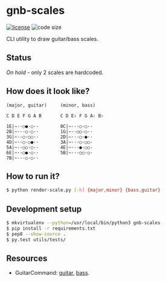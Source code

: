 # gnb-scales

  [![license][license-image]][license-url]
  ![code size][code-size-image]

CLI utility to draw guitar/bass scales.

## Status

*On hold* - only 2 scales are hardcoded.

## How does it look like?

```
(major, guitar)     (minor, bass)

C D E F G A B       C D E♭ F G A♭ B♭

1E|~··○●·○··        0C|~···○·○··
2B|~···○·○··        1G|~··○○·○··
3G|~··○·○○··        2D|~···○·●··
4D|~··○·○●··        3A|~···○·○○·
5A|~··○○·○··        4E|~···●·○○·
6E|~··○●·○··        5B|~···○○·○·
7B|~···○·○··
```

## How to run it?

```bash
$ python render-scale.py [-h] {major,minor} {bass,guitar}
```

## Development setup

```bash
$ mkvirtualenv --python=/usr/local/bin/python3 gnb-scales
$ pip install -r requirements.txt
$ pep8 --show-source .
$ py.test utils/tests/
```

## Resources

* GuitarCommand: [guitar](https://www.guitarcommand.com/guitar-scales/), [bass](https://www.guitarcommand.com/bass-scales/).

[license-image]: https://img.shields.io/github/license/oleksmarkh/gnb-scales.svg?style=flat-square
[license-url]: https://github.com/oleksmarkh/gnb-scales/blob/master/LICENSE
[code-size-image]: https://img.shields.io/github/languages/code-size/oleksmarkh/gnb-scales.svg?style=flat-square
